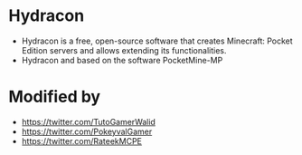 # Hydracon

- Hydracon is a free, open-source software that creates Minecraft: Pocket Edition servers and allows extending its functionalities.
- Hydracon and based on the software PocketMine-MP

# Modified by 
- https://twitter.com/TutoGamerWalid 
- https://twitter.com/PokeyvalGamer
- https://twitter.com/RateekMCPE
